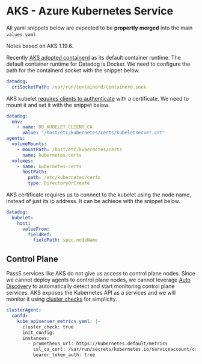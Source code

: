 # AKS - Azure Kubernetes Service

All yaml snippets below are expected to be **propertly merged** into the main `values.yaml`.

Notes based on AKS 1.19.6.

Recently [AKS adopted containerd](https://docs.microsoft.com/en-us/azure/aks/cluster-configuration?utm_source=thenewstack&utm_medium=website&utm_campaign=platform#container-runtime-configuration) as its default container runtime. The default container runtime for Datadog is Docker.  We need to configure the path for the containerd socket with the snippet below.

```yaml
datadog:
  criSocketPath: /var/run/containerd/containerd.sock
```

AKS kubelet [requires clients to authenticate](https://kubernetes.io/docs/reference/command-line-tools-reference/kubelet-tls-bootstrapping/#client-and-serving-certificates) with a certificate. We need to mount it and set it with the snippet below.

```yaml
datadog:
  env:
    - name: DD_KUBELET_CLIENT_CA
      value: "/host/etc/kubernetes/certs/kubeletserver.crt"
agents:
  volumeMounts:
    - mountPath: /host/etc/kubernetes/certs
      name: kubernetes-certs
  volumes:
    - name: kubernetes-certs
      hostPath:
        path: /etc/kubernetes/certs
        type: DirectoryOrCreate
```

AKS certificate requires us to connect to the kubelet using the node name, instead of just its ip address. It can be achiece with the snippet below.

```yaml
datadog:
  kubelet:
    host:
      valueFrom:
        fieldRef:
          fieldPath: spec.nodeName
```

## Control Plane

PassS services like AKS do not give us access to control plane nodes. Since we cannot deploy agents to control plane nodes, we cannot leverage [Auto Discovery](https://docs.datadoghq.com/agent/kubernetes/integrations/?tab=kubernetes) to automatically detect and start monitoring control plane services.
AKS exposes the Kubernetes API as a services and we will monitor it using [cluster checks](https://docs.datadoghq.com/agent/cluster_agent/clusterchecks/#static-configurations-in-files) for simplicity.

```yaml
clusterAgent:
  confd:
    kube_apiserver_metrics.yaml: |-
      cluster_check: true
      init_config:
      instances:
        - prometheus_url: https://kubernetes.default/metrics
          ssl_ca_cert: /var/run/secrets/kubernetes.io/serviceaccount/ca.crt
          bearer_token_auth: true
```
